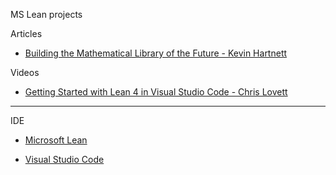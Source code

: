 MS Lean projects 

Articles

* [Building the Mathematical Library of the Future - Kevin Hartnett](https://www.quantamagazine.org/building-the-mathematical-library-of-the-future-20201001/)

Videos

* [Getting Started with Lean 4 in Visual Studio Code - Chris Lovett](https://m.youtube.com/watch?v=yZo6k48L0VY)

- - - - 

IDE

* [Microsoft Lean](https://www.microsoft.com/en-us/research/project/lean/)

* [Visual Studio Code](https://code.visualstudio.com)
